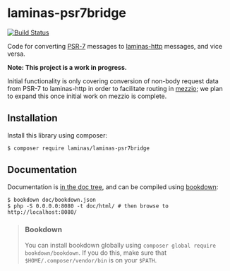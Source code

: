 # laminas-psr7bridge

[![Build Status](https://travis-ci.org/laminas/laminas-psr7bridge.svg?branch=master)](https://travis-ci.org/laminas/laminas-psr7bridge)

Code for converting [PSR-7](http://www.php-fig.org/psr/psr-7/) messages to
[laminas-http](https://github.com/laminas/laminas-http) messages, and vice
versa.

**Note: This project is a work in progress.**

Initial functionality is only covering conversion of non-body request data from
PSR-7 to laminas-http in order to facilitate routing in
[mezzio](https://github.com/mezzio/mezzio); we plan to
expand this once initial work on mezzio is complete.

## Installation

Install this library using composer:

```console
$ composer require laminas/laminas-psr7bridge
```

## Documentation

Documentation is [in the doc tree](doc/), and can be compiled using [bookdown](http://bookdown.io):

```console
$ bookdown doc/bookdown.json
$ php -S 0.0.0.0:8080 -t doc/html/ # then browse to http://localhost:8080/
```

> ### Bookdown
>
> You can install bookdown globally using `composer global require bookdown/bookdown`. If you do
> this, make sure that `$HOME/.composer/vendor/bin` is on your `$PATH`.
